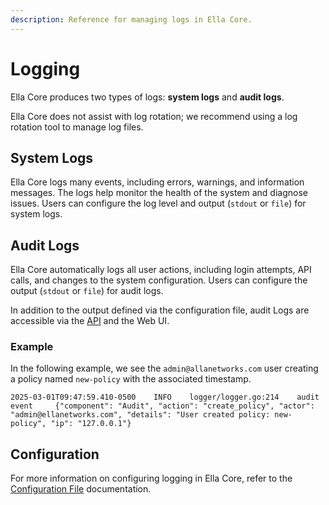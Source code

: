 ```yaml
---
description: Reference for managing logs in Ella Core.
---
```


# Logging

Ella Core produces two types of logs: **system logs** and **audit logs**.

Ella Core does not assist with log rotation; we recommend using a log rotation tool to manage log files.

## System Logs

Ella Core logs many events, including errors, warnings, and information messages. The logs help monitor the health of the system and diagnose issues. Users can configure the log level and output (`stdout` or `file`) for system logs.

## Audit Logs

Ella Core automatically logs all user actions, including login attempts, API calls, and changes to the system configuration. Users can configure the output (`stdout` or `file`) for audit logs.

In addition to the output defined via the configuration file, audit Logs are accessible via the [API](api/logs.md) and the Web UI.

### Example

In the following example, we see the `admin@allanetworks.com` user creating a policy named `new-policy` with the associated timestamp.

```
2025-03-01T09:47:59.410-0500    INFO    logger/logger.go:214    audit event     {"component": "Audit", "action": "create_policy", "actor": "admin@ellanetworks.com", "details": "User created policy: new-policy", "ip": "127.0.0.1"}
```

## Configuration

For more information on configuring logging in Ella Core, refer to the [Configuration File](config_file.md) documentation.
